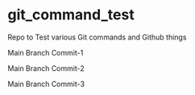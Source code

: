 # git_command_test

Repo to Test various Git commands and Github things

Main Branch Commit-1

Main Branch Commit-2

Main Branch Commit-3
